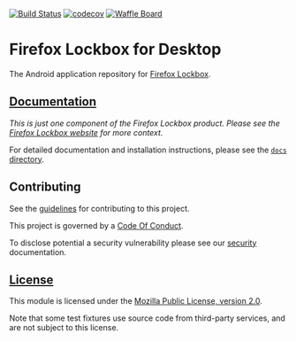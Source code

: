 [![Build Status][travisci-image]][travisci-link]
[![codecov][codecov-image]][codecov-link]
[![Waffle Board][waffle-image]][waffle-link]

# Firefox Lockbox for Desktop

The Android application repository for [Firefox Lockbox][org-website].

## [Documentation][docs-link]

*This is just one component of the Firefox Lockbox product. Please see the
[Firefox Lockbox website][org-website] for more context.*

For detailed documentation and installation instructions, please see the
[`docs` directory][docs-link].

## Contributing ##

See the [guidelines][contributing-link] for contributing to this project.

This project is governed by a [Code Of Conduct][coc-link].

To disclose potential a security vulnerability please see our
[security][security-link] documentation.

## [License][license-link]

This module is licensed under the [Mozilla Public License,
version 2.0][license-link].

Note that some test fixtures use source code from third-party services, and are not subject to this license.

[travisci-image]: https://travis-ci.org/mozilla-lockbox/lockbox-addon.svg?branch=master
[travisci-link]: https://travis-ci.org/mozilla-lockbox/lockbox-addon
[codecov-image]: https://codecov.io/gh/mozilla-lockbox/lockbox-addon/branch/master/graph/badge.svg
[codecov-link]: https://codecov.io/gh/mozilla-lockbox/lockbox-addon
[waffle-image]: https://badge.waffle.io/mozilla-lockbox/lockbox-extension.svg?columns=In%20Progress
[waffle-link]: https://waffle.io/mozilla-lockbox/lockbox-extension
[docs-link]: docs/
[org-website]: https://lockbox.firefox.com/
[contributing-link]: docs/contributing.md
[coc-link]: docs/code_of_conduct.md
[security-link]: docs/SECURITY.md
[license-link]: /LICENSE
